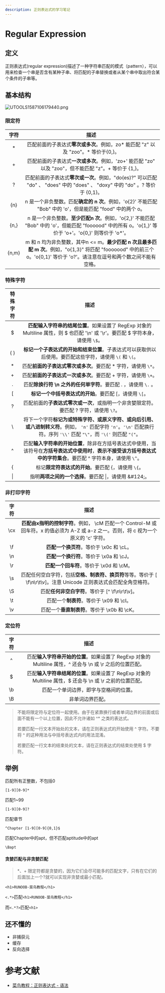 ```yaml
---
description: 正则表达式的学习笔记
---
```


# Regular Expression

## 定义

正则表达式(regular expression)描述了一种字符串匹配的模式（pattern），可以用来检查一个串是否含有某种子串、将匹配的子串替换或者从某个串中取出符合某个条件的子串等。

## 基本结构 

![UTOOLS1587106179440.png](https://mypictuchuang.oss-cn-shenzhen.aliyuncs.com/UTOOLS1587106179440.png)

### 限定符

| 字符  |                             描述                             |
| :---: | :----------------------------------------------------------: |
|   *   | 匹配前面的子表达式**零次或多次**。例如，zo* 能匹配 "z" 以及 "zoo"。* 等价于{0,}。 |
|   +   | 匹配前面的子表达式**一次或多次**。例如，'zo+' 能匹配 "zo" 以及 "zoo"，但不能匹配 "z"。+ 等价于 {1,}。 |
|   ?   | 匹配前面的子表达式**零次或一次**。例如，"do(es)?" 可以匹配 "do" 、 "does" 中的 "does" 、 "doxy" 中的 "do" 。? 等价于 {0,1}。 |
|  {n}  | n 是一个非负整数。匹配**确定的 n 次**。例如，'o{2}' 不能匹配 "Bob" 中的 'o'，但是能匹配 "food" 中的两个 o。 |
| {n,}  | n 是一个非负整数。**至少匹配n 次**。例如，'o{2,}' 不能匹配 "Bob" 中的 'o'，但能匹配 "foooood" 中的所有 o。'o{1,}' 等价于 'o+'。'o{0,}' 则等价于 'o*'。 |
| {n,m} | m 和 n 均为非负整数，其中n <= m。**最少匹配 n 次且最多匹配 m 次**。例如，"o{1,3}" 将匹配 "fooooood" 中的前三个 o。'o{0,1}' 等价于 'o?'。请注意在逗号和两个数之间不能有空格。 |

### 特殊字符

| 特殊字符 |                             描述                             |
| :------: | :----------------------------------------------------------: |
|    $     | **匹配输入字符串的结尾位置**。如果设置了 RegExp 对象的 Multiline 属性，则 \$ 也匹配 '\n' 或 '\r'。要匹配 $ 字符本身，请使用 `\$`。 |
|   ( )    | **标记一个子表达式的开始和结束位置**。子表达式可以获取供以后使用。要匹配这些字符，请使用 `\(`  和 `\(`。 |
|    *     | 匹配**前面的子表达式零次或多次**。要匹配 * 字符，请使用 `\*`。 |
|    +     | 匹配**前面的子表达式一次或多次**。要匹配 + 字符，请使用 `\+`。 |
|    .     | 匹配**除换行符 \n 之外的任何单字符**。要匹配 . ，请使用 `\.` 。 |
|    [     |   **标记一个中括号表达式的开始**。要匹配 [，请使用 `\[`。    |
|    ?     | 匹配前面的**子表达式零次或一次**，或指明一个非贪婪限定符。要匹配 ? 字符，请使用 `\?`。 |
|    \     | 将下一个字符**标记为或特殊字符、或原义字符、或向后引用、或八进制转义符**。例如， `'n'` 匹配字符 `'n'`。`'\n'` 匹配换行符。序列 `'\\'` 匹配 `"\"`，而 `'\('` 则匹配 `"("`。 |
|    ^     | 匹配**输入字符串的开始位置**，除非在方括号表达式中使用，当该符号在**方括号表达式中使用时**，**表示不接受该方括号表达式中的字符集合**。要匹配 ^ 字符本身，请使用 `\^`。 |
|    \{    |     标记**限定符表达式的开始**。要匹配 \{，请使用 `\{`。     |
|  &#124;  | 指明**两项之间的一个选择**。要匹配 &#124;，请使用 \&#124;。  |

### 非打印字符

| 字符 |                             描述                             |
| :--: | :----------------------------------------------------------: |
| \cx  | **匹配由x指明的控制字符**。例如， \cM 匹配一个 Control-M 或回车符。x 的值必须为 A-Z 或 a-z 之一。否则，将 c 视为一个原义的 'c' 字符。 |
|  \f  |           **匹配一个换页符**。等价于 \x0c 和 \cL。           |
|  \n  |           **匹配一个换行符**。等价于 \x0a 和 \cJ。           |
|  \r  |           **匹配一个回车符**。等价于 \x0d 和 \cM。           |
|  \s  | 匹配任何空白字符，包括**空格、制表符、换页符**等等。等价于 [ \f\n\r\t\v]。注意 Unicode 正则表达式会匹配全角空格符。 |
|  \S  |       匹配**任何非空白字符**。等价于 \[^ \f\n\r\t\v]。       |
|  \t  |           匹配一个**制表符**。等价于 \x09 和 \cI。           |
|  \v  |         匹配一个**垂直制表符**。等价于 \x0b 和 \cK。         |

### 定位符

| 字符 |                             描述                             |
| :--: | :----------------------------------------------------------: |
|  ^   | 匹配**输入字符串开始的位置**。如果设置了 RegExp 对象的 Multiline 属性，^ 还会与 \n 或 \r 之后的位置匹配。 |
|  $   | 匹配**输入字符串结尾的位置**。如果设置了 RegExp 对象的 Multiline 属性，$ 还会与 \n 或 \r 之前的位置匹配。 |
|  \b  |            匹配一个单词边界，即字与空格间的位置。            |
|  \B  |                       非单词边界匹配。                       |

> 不能将限定符与定位符一起使用。由于在紧靠换行或者单词边界的前面或后面不能有一个以上位置，因此不允许诸如 ^* 之类的表达式。
>
> 若要匹配一行文本开始处的文本，请在正则表达式的开始使用 ^ 字符。不要将 ^ 的这种用法与中括号表达式内的用法混淆。
>
> 若要匹配一行文本的结束处的文本，请在正则表达式的结束处使用 $ 字符。

## 举例

匹配所有正整数，不包括0

```
[1-9][0-9]*
```

匹配1~99

```
[1-9][0-9]?
```

匹配章节

```
^Chapter [1-9][0-9]{0,1}$
```

匹配Chapter中的apt，但不匹配aptitude中的apt

```
\Bapt
```

#### 贪婪匹配与非贪婪匹配

> *、+ 限定符都是贪婪的，因为它们会尽可能多的匹配文字，只有在它们的后面加上一个?就可以实现非贪婪或最小匹配。

```
<h1>RUNOOB-菜鸟教程</h1>
```

`<.*>`匹配`<h1>RUNOOB-菜鸟教程</h1>`

而`<.*?>`匹配`<h1>`

## 还不懂的

* 非捕获元
* 缓存
* 反向选择

# 参考文献

* [菜鸟教程：正则表达式 - 语法](<https://www.runoob.com/regexp/regexp-syntax.html>)
